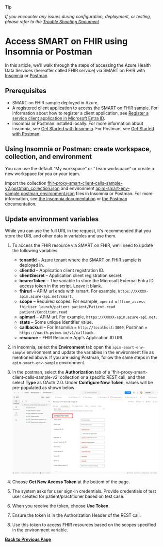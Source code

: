 > [!TIP]
> *If you encounter any issues during configuration, deployment, or testing, please refer to the [Trouble Shooting Document](../troubleshooting.md)*

# Access SMART on FHIR using Insomnia or Postman

In this article, we'll walk through the steps of accessing the Azure Health Data Services (hereafter called FHIR service) via SMART on FHIR with [Insomnia](https://insomnia.rest/download) or [Postman](https://www.getpostman.com/).

## Prerequisites

* SMART on FHIR sample deployed in Azure.
* A registered client application to access the SMART on FHIR sample. For information about how to register a client application, see [Register a service client application in Microsoft Entra ID](./register-application.md). 
* Insomnia or Postman installed locally. For more information about Insomnia, see [Get Started with Insomnia](https://docs.insomnia.rest/insomnia/install). For Postman, see [Get Started with Postman](https://www.getpostman.com/).

## Using Insomnia or Postman: create workspace, collection, and environment

You can use the default “My workspace” or “Team workspace” or create a new workspace for you or your team.

Import the collection [fhir-proxy-smart-client-calls-sample-v2.postman_collection.json](./postman-collection/fhir-proxy-smart-client-calls-sample-v2.postman_collection.json) and environment [apim-smart-env-sample.postman_environment.json](./postman-collection/apim-smart-env-sample.postman_environment.json) files in Insomnia or Postman. For more information, see [the Insomnia documentation](https://docs.insomnia.rest/insomnia/import-export-data) or [the Postman documentation](https://learning.postman.com/docs/getting-started/importing-and-exporting-data/).

## Update environment variables

While you can use the full URL in the request, it's recommended that you store the URL and other data in variables and use them.

1. To access the FHIR resource via SMART on FHIR, we'll need to update the following variables.

    * **tenantId** – Azure tenant where the SMART on FHIR sample is deployed in. 
    * **clientId** – Application client registration ID.
    * **clientSecret** – Application client registration secret.
    * **bearerToken** – The variable to store the Microsoft External Entra ID access token in the script. Leave it blank.
    * **fhirurl** – APIM url ends with /smart. For example, `https://XXXXX-apim.azure-api.net/smart`.
    * **scope** – Required scopes. For example, `openid offline_access fhirUser launch/patient patient/Patient.read patient/Condition.read` 
    * **apimurl** – APIM url. For example, `https://XXXXX-apim.azure-api.net`.
    * **state** – Some unique identifier value.
    * **callbackurl** – For Insomnia = `http://localhost:3000`, Postman = `https://oauth.pstmn.io/v1/callback`.
    * **resource** – FHIR Resource App's Application ID URI.

1. In Insomnia, select the **Environment** tab open the `apim-smart-env-sample` environment and update the variables in the environment file as mentioned above. If you are using Postman, follow the same steps in the `apim-smart-env-sample` environment.

1. In the postman, select the **Authorization** tab of a 'fhir-proxy-smart-client-calls-sample-v2' collection or a specific REST call, and then select **Type** as OAuth 2.0. Under **Configure New Token**, values will be pre-populated as shown below
![A screenshot that shows postman configurations](../images/postman/Postman-Authorization-Tab.png)

1. Choose **Get New Access Token** at the bottom of the page.
1. The system asks for user sign-in credentials. Provide credentials of test user created for patient/practitioner based on test case. 
1. When you receive the token, choose **Use Token**.
1. Ensure the token is in the Authorization Header of the REST call.
1. Use this token to access FHIR resources based on the scopes specified in the environment variable.

**[Back to Previous Page](../deployment.md#6-use-postman-to-access-fhir-resource-via-smart-on-fhir-sample)**